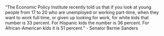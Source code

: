 “The Economic Policy Institute recently told us that if you look at young people from 17 to 20 who are unemployed or working part-time, when they want to work full time, or given up looking for work, for white kids that number is 33 percent. For Hispanic kids the number is 36 percent. For African-American kids it is 51 percent.” - Senator Bernie Sanders